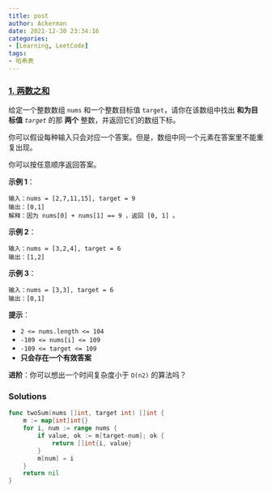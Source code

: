 ```yaml
---
title: post
author: Ackerman
date: 2021-12-30 23:34:16
categories:
- [Learning, LeetCode]
tags:
- 哈希表
---
```


### [1. 两数之和](https://leetcode-cn.com/problems/two-sum/)

给定一个整数数组 `nums` 和一个整数目标值 `target`，请你在该数组中找出 **和为目标值** *`target`* 的那 **两个** 整数，并返回它们的数组下标。

你可以假设每种输入只会对应一个答案。但是，数组中同一个元素在答案里不能重复出现。

你可以按任意顺序返回答案。

<!-- more -->

**示例 1**：

```
输入：nums = [2,7,11,15], target = 9
输出：[0,1]
解释：因为 nums[0] + nums[1] == 9 ，返回 [0, 1] 。
```

**示例 2**：

```
输入：nums = [3,2,4], target = 6
输出：[1,2]
```

**示例 3**：

```
输入：nums = [3,3], target = 6
输出：[0,1]
```

 

**提示**：

- `2 <= nums.length <= 104`
- `-109 <= nums[i] <= 109`
- `-109 <= target <= 109`
- **只会存在一个有效答案**

**进阶**：你可以想出一个时间复杂度小于 `O(n2)` 的算法吗？



### Solutions

```go
func twoSum(nums []int, target int) []int {
    m := map[int]int{}
    for i, num := range nums {
        if value, ok := m[target-num]; ok {
            return []int{i, value}
        }
        m[num] = i
    }
    return nil
}
```

